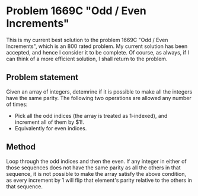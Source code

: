 # Problem 1669C "Odd / Even Increments"
This is my current best solution to the problem 1669C "Odd / Even Increments", which is an 800 rated problem. My current solution has been accepted, and hence I consider it to be complete. Of course, as always, if I can think of a more efficient solution, I shall return to the problem. 

## Problem statement
Given an array of integers, detemrine if it is possible to make all the integers have the same parity. The following two operations are allowed any number of times:
- Pick all the odd indices (the array is treated as 1-indexed), and increment all of them by $1!.
- Equivalently for even indices.

## Method
Loop through the odd indices and then the even. If any integer in either of those sequences does not have the same parity as all the others in that sequence, it is not possible to make the array satisfy the above condition, as every increment by $1$ will flip that element's parity relative to the others in that sequence.